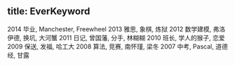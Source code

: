 title: EverKeyword
---
2014 毕业, Manchester, Freewheel
2013 雅思, 象棋, 炼狱
2012 数学建模, 弗洛伊德, 换坑, 大河蟹
2011 日记, 曾国藩, 分手, 林糊糊
2010 班长, 学人的猴子, 恋爱
2009 保送, 发福, 哈工大
2008 算法, 竞赛, 南怀瑾, 梁冬
2007 中考, Pascal, 道德经, 甘露